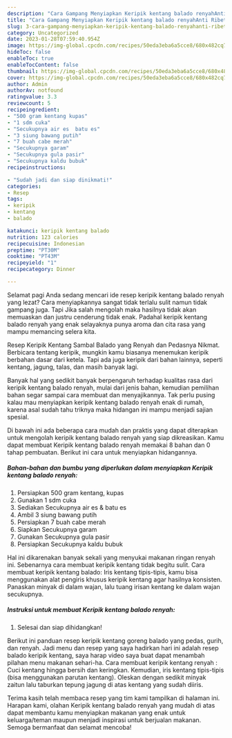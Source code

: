 ```yaml
---
description: "Cara Gampang Menyiapkan Keripik kentang balado renyahAnti Ribet"
title: "Cara Gampang Menyiapkan Keripik kentang balado renyahAnti Ribet"
slug: 3-cara-gampang-menyiapkan-keripik-kentang-balado-renyahanti-ribet
category: Uncategorized
date: 2023-01-28T07:59:40.954Z
image: https://img-global.cpcdn.com/recipes/50eda3eba6a5cce8/680x482cq70/keripik-kentang-balado-renyah-foto-resep-utama.jpg
hideToc: false
enableToc: true
enableTocContent: false
thumbnail: https://img-global.cpcdn.com/recipes/50eda3eba6a5cce8/680x482cq70/keripik-kentang-balado-renyah-foto-resep-utama.jpg
cover: https://img-global.cpcdn.com/recipes/50eda3eba6a5cce8/680x482cq70/keripik-kentang-balado-renyah-foto-resep-utama.jpg
author: Admin
authorAv: notfound
ratingvalue: 3.3
reviewcount: 5
recipeingredient:
- "500 gram kentang kupas"
- "1 sdm cuka"
- "Secukupnya air es  batu es"
- "3 siung bawang putih"
- "7 buah cabe merah"
- "Secukupnya garam"
- "Secukupnya gula pasir"
- "Secukupnya kaldu bubuk"
recipeinstructions:

- "Sudah jadi dan siap dinikmati!"
categories:
- Resep
tags:
- keripik
- kentang
- balado

katakunci: keripik kentang balado 
nutrition: 123 calories
recipecuisine: Indonesian
preptime: "PT30M"
cooktime: "PT43M"
recipeyield: "1"
recipecategory: Dinner

---
```



Selamat pagi Anda sedang mencari ide resep keripik kentang balado renyah yang lezat? Cara menyiapkannya sangat tidak terlalu sulit namun tidak gampang juga. Tapi Jika salah mengolah maka hasilnya tidak akan memuaskan dan justru cenderung tidak enak. Padahal keripik kentang balado renyah yang enak selayaknya punya aroma dan cita rasa yang mampu memancing selera kita.


Resep Keripik Kentang Sambal Balado yang Renyah dan Pedasnya Nikmat. Berbicara tentang keripik, mungkin kamu biasanya menemukan keripik berbahan dasar dari ketela. Tapi ada juga keripik dari bahan lainnya, seperti kentang, jagung, talas, dan masih banyak lagi.

Banyak hal yang sedikit banyak berpengaruh terhadap kualitas rasa dari keripik kentang balado renyah, mulai dari jenis bahan, kemudian pemilihan bahan segar sampai cara membuat dan menyajikannya. Tak perlu pusing kalau mau menyiapkan keripik kentang balado renyah enak di rumah, karena asal sudah tahu triknya maka hidangan ini mampu menjadi sajian spesial.


Di bawah ini ada beberapa cara mudah dan praktis yang dapat diterapkan untuk mengolah keripik kentang balado renyah yang siap dikreasikan. Kamu dapat membuat Keripik kentang balado renyah memakai 8 bahan dan 0 tahap pembuatan. Berikut ini cara untuk menyiapkan hidangannya.

<!--inarticleads1-->

##### Bahan-bahan dan bumbu yang diperlukan dalam menyiapkan Keripik kentang balado renyah:

1. Persiapkan 500 gram kentang, kupas
1. Gunakan 1 sdm cuka
1. Sediakan Secukupnya air es &amp; batu es
1. Ambil 3 siung bawang putih
1. Persiapkan 7 buah cabe merah
1. Siapkan Secukupnya garam
1. Gunakan Secukupnya gula pasir
1. Persiapkan Secukupnya kaldu bubuk


Hal ini dikarenakan banyak sekali yang menyukai makanan ringan renyah ini. Sebenarnya cara membuat keripik kentang tidak begitu sulit. Cara membuat keripik kentang balado: Iris kentang tipis-tipis, kamu bisa menggunakan alat pengiris khusus keripik kentang agar hasilnya konsisten. Panaskan minyak di dalam wajan, lalu tuang irisan kentang ke dalam wajan secukupnya. 

<!--inarticleads2-->

##### Instruksi untuk membuat Keripik kentang balado renyah:


1. Selesai dan siap dihidangkan!

Berikut ini panduan resep keripik kentang goreng balado yang pedas, gurih, dan renyah. Jadi menu dan resep yang saya hadirkan hari ini adalah resep balado keripik kentang, saya harap video saya buat dapat menambah pilahan menu makanan sehari-ha. Cara membuat keripik kentang renyah : Cuci kentang hingga bersih dan keringkan. Kemudian, iris kentang tipis-tipis (bisa menggunakan parutan kentang). Oleskan dengan sedikit minyak zaitun lalu taburkan tepung jagung di atas kentang yang sudah diiris. 

Terima kasih telah membaca resep yang tim kami tampilkan di halaman ini. Harapan kami, olahan Keripik kentang balado renyah yang mudah di atas dapat membantu kamu menyiapkan makanan yang enak untuk keluarga/teman maupun menjadi inspirasi untuk berjualan makanan. Semoga bermanfaat dan selamat mencoba!
